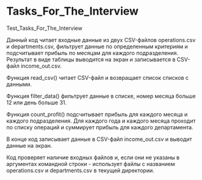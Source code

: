 # Tasks_For_The_Interview
Test_Tasks_For_The_Interview

Данный код читает входные данные из двух CSV-файлов operations.csv и departments.csv, фильтрует данные по определенным критериям и подсчитывает прибыль по месяцам для каждого подразделения. Результат в виде таблицы выводится на экран и записывается в CSV-файл income_out.csv.

Функция read_csv() читает CSV-файл и возвращает список списков с данными.

Функция filter_data() фильтрует данные в списке, номер месяца больше 12 или день больше 31.

Функция count_profit() подсчитывает прибыль для каждого месяца и каждого подразделения. Для каждого года и каждого месяца проходит по списку операций и суммирует прибыль для каждого департамента.

В конце код записывает данные в CSV-файл income_out.csv и выводит данные на экран.

Код проверяет наличие входных файлов и, если они не указаны в аргументах командной строки - использует файлы с названием operations.csv и departments.csv в текущей директории.
